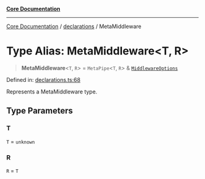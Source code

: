 [**Core Documentation**](../../README.md)

***

[Core Documentation](../../README.md) / [declarations](../README.md) / MetaMiddleware

# Type Alias: MetaMiddleware\<T, R\>

> **MetaMiddleware**\<`T`, `R`\> = `MetaPipe`\<`T`, `R`\> & [`MiddlewareOptions`](../interfaces/MiddlewareOptions.md)

Defined in: [declarations.ts:68](https://github.com/stonemjs/core/blob/3581a30de158e951ead319c3cc6abead0be9639f/src/declarations.ts#L68)

Represents a MetaMiddleware type.

## Type Parameters

### T

`T` = `unknown`

### R

`R` = `T`
